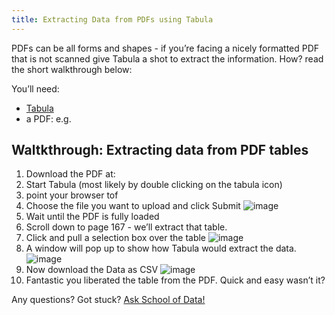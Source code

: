 ```yaml
---
title: Extracting Data from PDFs using Tabula
---
```


PDFs can be all forms and shapes - if you’re facing a nicely formatted
PDF that is not scanned give Tabula a shot to extract the information.
How? read the short walkthrough below:

You’ll need:

-   [Tabula](http://jazzido.github.io/tabula/)
-   a PDF: e.g. [](http://www.unhabitat.org/pmss/getElectronicVersion.aspx?nr=3387&alt=1)

Waltkthrough: Extracting data from PDF tables
---------------------------------------------

1.  Download the PDF at: [](http://www.unhabitat.org/pmss/getElectronicVersion.aspx?nr=3387&alt=1)
2.  Start Tabula (most likely by double clicking on the tabula icon)
3.  point your browser tof [](http://127.0.0.1:8080)
4.  Choose the file you want to upload and click Submit
    ![image](http://farm6.staticflickr.com/5484/9500458533_91f9a6cdb4_o_d.png)
5.  Wait until the PDF is fully loaded
6.  Scroll down to page 167 - we’ll extract that table.
7.  Click and pull a selection box over the table
    ![image](http://farm4.staticflickr.com/3726/9500458669_96dbc7f6e5_o_d.png)
8.  A window will pop up to show how Tabula would extract the data.
    ![image](http://farm4.staticflickr.com/3703/9500458729_333885f7a3_z_d.jpg)
9.  Now download the Data as CSV
    ![image](http://farm8.staticflickr.com/7397/9500458755_4e9e802e54_o_d.png)
10. Fantastic you liberated the table from the PDF. Quick and easy wasn’t it?

<div class="alert alert-info">Any questions? Got stuck? <a class="btn btn-large btn-info" href="http://ask.schoolofdata.org">Ask School of Data!</a></div>

